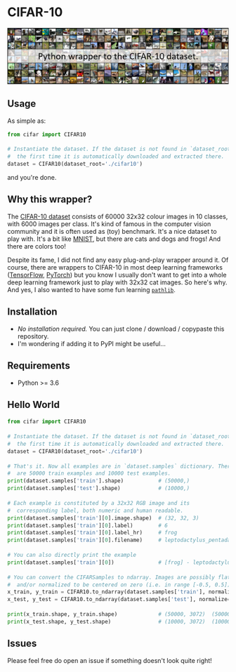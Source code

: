 # CIFAR-10

<p align="center"><img src="docs/cifar_banner.png" width="900"></p>

## Usage
As simple as:
```python
from cifar import CIFAR10

# Instantiate the dataset. If the dataset is not found in `dataset_root`,
#  the first time it is automatically downloaded and extracted there.
dataset = CIFAR10(dataset_root='./cifar10')
```
and you're done.

## Why this wrapper?

The [CIFAR-10 dataset](https://www.cs.toronto.edu/~kriz/cifar.html) consists of 60000 32x32 colour images in 10 classes, with 6000 images per class. It's kind of famous in the computer vision community and it is often used as (toy) benchmark. It's a nice dataset to play with. It's a bit like [MNIST](http://yann.lecun.com/exdb/mnist/), but there are cats and dogs and frogs! And there are colors too!

Despite its fame, I did not find any easy plug-and-play wrapper around it. Of course, there are wrappers to CIFAR-10 in most deep learning frameworks ([TensorFlow](https://github.com/tensorflow/models/tree/master/tutorials/image/cifar10), [PyTorch](https://pytorch.org/docs/stable/torchvision/datasets.html)) but you know I usually don't want to get into a whole deep learning framework just to play with 32x32 cat images. So here's why. And yes, I also wanted to have some fun learning [`pathlib`](https://docs.python.org/3/library/pathlib.html).

## Installation

* *No installation required.* You can just clone / download / copypaste this repository.
* I'm wondering if adding it to PyPI might be useful...

## Requirements
* Python >= 3.6

## Hello World
```python
from cifar import CIFAR10

# Instantiate the dataset. If the dataset is not found in `dataset_root`,
#  the first time it is automatically downloaded and extracted there.
dataset = CIFAR10(dataset_root='./cifar10')

# That's it. Now all examples are in `dataset.samples` dictionary. There
#  are 50000 train examples and 10000 test examples.
print(dataset.samples['train'].shape)           # (50000,)
print(dataset.samples['test'].shape)            # (10000,)

# Each example is constituted by a 32x32 RGB image and its
#  corresponding label, both numeric and human readable.
print(dataset.samples['train'][0].image.shape)  # (32, 32, 3)
print(dataset.samples['train'][0].label)        # 6
print(dataset.samples['train'][0].label_hr)     # frog
print(dataset.samples['train'][0].filename)     # leptodactylus_pentadactylus_s_000004.png

# You can also directly print the example
print(dataset.samples['train'][0])              # [frog] - leptodactylus_pentadactylus_s_000004.png

# You can convert the CIFARSamples to ndarray. Images are possibly flattened
#  and/or normalized to be centered on zero (i.e. in range [-0.5, 0.5])
x_train, y_train = CIFAR10.to_ndarray(dataset.samples['train'], normalize=True, flatten=True)
x_test, y_test = CIFAR10.to_ndarray(dataset.samples['test'], normalize=True, flatten=True)

print(x_train.shape, y_train.shape)             # (50000, 3072)  (50000,)
print(x_test.shape, y_test.shape)               # (10000, 3072)  (10000,)
```

## Issues
Please feel free do open an issue if something doesn't look quite right!

